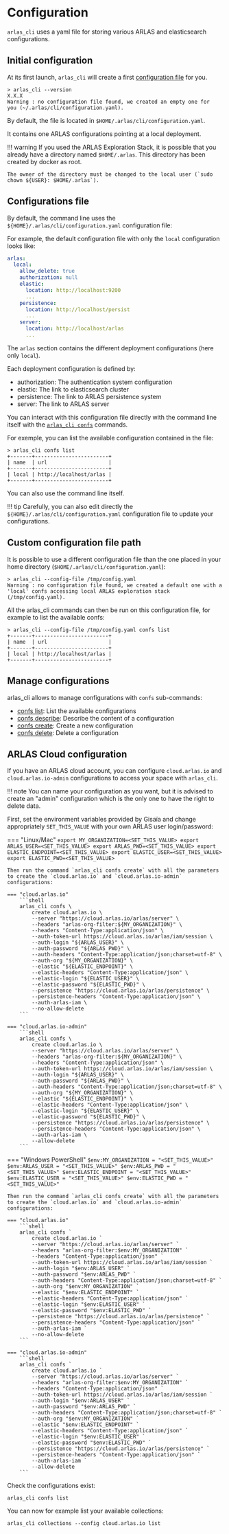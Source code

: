 # Configuration

`arlas_cli` uses a yaml file for storing various ARLAS and elasticsearch configurations. 

## Initial configuration

At its first launch, `arlas_cli` will create a first [configuration file](https://raw.githubusercontent.com/gisaia/arlas-cli/master/configuration.yaml) for you.

<!-- termynal -->
```shell
> arlas_cli --version
X.X.X
Warning : no configuration file found, we created an empty one for 
you (~/.arlas/cli/configuration.yaml).
```

By default, the file is located in `$HOME/.arlas/cli/configuration.yaml`.

It contains one ARLAS configurations pointing at a local deployment.

!!! warning 
    If you used the ARLAS Exploration Stack, it is possible that you already have a directory named `$HOME/.arlas`. 
    This directory has been created by docker as root. 

    The owner of the directory must be changed to the local user (`sudo chown ${USER}: $HOME/.arlas`).


## Configurations file

By default, the command line uses the `${HOME}/.arlas/cli/configuration.yaml` configuration file:

For example, the default configuration file with only the `local` configuration looks like: 
```yaml
arlas:
  local:
    allow_delete: true
    authorization: null
    elastic:
      location: http://localhost:9200
      ...
    persistence:
      location: http://localhost/persist
      ...
    server:
      location: http://localhost/arlas
      ...
```

The `arlas` section contains the different deployment configurations (here only `local`).

Each deployment configuration is defined by:

- authorization: The authentication system configuration
- elastic: The link to elasticsearch cluster
- persistence: The link to ARLAS persistence system
- server: The link to ARLAS server

You can interact with this configuration file directly with the command line itself with the [`arlas_cli confs`](confs.md#configurations) commands.

For exemple, you can list the available configuration contained in the file:

<!-- termynal -->
```shell
> arlas_cli confs list     
+-------+------------------------+
| name  | url                    |
+-------+------------------------+
| local | http://localhost/arlas |
+-------+------------------------+
```

You can also use the command line itself.

!!! tip
    Carefully, you can also edit directly the `${HOME}/.arlas/cli/configuration.yaml` configuration file to update your configurations.

## Custom configuration file path

It is possible to use a different configuration file than the one placed in your home directory (`$HOME/.arlas/cli/configuration.yaml`):

<!-- termynal -->
```shell
> arlas_cli --config-file /tmp/config.yaml        
Warning : no configuration file found, we created a default one with a 'local' confs accessing local ARLAS exploration stack (/tmp/config.yaml).
```

All the arlas_cli commands can then be run on this configuration file, for example to list the available confs:

<!-- termynal -->
```shell
> arlas_cli --config-file /tmp/config.yaml confs list
+-------+------------------------+
| name  | url                    |
+-------+------------------------+
| local | http://localhost/arlas |
+-------+------------------------+
```

## Manage configurations

 arlas_cli allows to manage configurations with `confs` sub-commands:

- [confs list](confs.md#list): List the available configurations
- [confs describe](confs.md#describe): Describe the content of a configuration
- [confs create](confs.md#create): Create a new configuration
- [confs delete](confs.md#delete): Delete a configuration

## ARLAS Cloud configuration

If you have an ARLAS cloud account, you can configure `cloud.arlas.io` and `cloud.arlas.io-admin` configurations to access your space with `arlas_cli`.

!!! note
    You can name your configuration as you want, but it is advised to create an "admin" configuration which is the only one to have the right to delete data.

First, set the environment variables provided by Gisaïa and change appropriately `SET_THIS_VALUE` with your own ARLAS user login/password:

=== "Linux/Mac"
    ```
    export MY_ORGANIZATION=<SET_THIS_VALUE>
    export ARLAS_USER=<SET_THIS_VALUE>
    export ARLAS_PWD=<SET_THIS_VALUE>
    export ELASTIC_ENDPOINT=<SET_THIS_VALUE>
    export ELASTIC_USER=<SET_THIS_VALUE>
    export ELASTIC_PWD=<SET_THIS_VALUE>
    ```

    Then run the command `arlas_cli confs create` with all the parameters to create the `cloud.arlas.io` and `cloud.arlas.io-admin` configurations:
    
    === "cloud.arlas.io"
        ```shell
        arlas_cli confs \
            create cloud.arlas.io \
            --server "https://cloud.arlas.io/arlas/server" \
            --headers "arlas-org-filter:${MY_ORGANIZATION}" \
            --headers "Content-Type:application/json" \
            --auth-token-url https://cloud.arlas.io/arlas/iam/session \
            --auth-login "${ARLAS_USER}" \
            --auth-password "${ARLAS_PWD}" \
            --auth-headers "Content-Type:application/json;charset=utf-8" \
            --auth-org "${MY_ORGANIZATION}" \
            --elastic "${ELASTIC_ENDPOINT}" \
            --elastic-headers "Content-Type:application/json" \
            --elastic-login "${ELASTIC_USER}" \
            --elastic-password "${ELASTIC_PWD}" \
            --persistence "https://cloud.arlas.io/arlas/persistence" \
            --persistence-headers "Content-Type:application/json" \
            --auth-arlas-iam \
            --no-allow-delete
        ```
    
    === "cloud.arlas.io-admin"
        ```shell
        arlas_cli confs \
            create cloud.arlas.io \
            --server "https://cloud.arlas.io/arlas/server" \
            --headers "arlas-org-filter:${MY_ORGANIZATION}" \
            --headers "Content-Type:application/json" \
            --auth-token-url https://cloud.arlas.io/arlas/iam/session \
            --auth-login "${ARLAS_USER}" \
            --auth-password "${ARLAS_PWD}" \
            --auth-headers "Content-Type:application/json;charset=utf-8" \
            --auth-org "${MY_ORGANIZATION}" \
            --elastic "${ELASTIC_ENDPOINT}" \
            --elastic-headers "Content-Type:application/json" \
            --elastic-login "${ELASTIC_USER}" \
            --elastic-password "${ELASTIC_PWD}" \
            --persistence "https://cloud.arlas.io/arlas/persistence" \
            --persistence-headers "Content-Type:application/json" \
            --auth-arlas-iam \
            --allow-delete
        ```

=== "Windows PowerShell"
    ```
    $env:MY_ORGANIZATION = "<SET_THIS_VALUE>"
    $env:ARLAS_USER = "<SET_THIS_VALUE>"
    $env:ARLAS_PWD = "<SET_THIS_VALUE>"
    $env:ELASTIC_ENDPOINT = "<SET_THIS_VALUE>"
    $env:ELASTIC_USER = "<SET_THIS_VALUE>"
    $env:ELASTIC_PWD = "<SET_THIS_VALUE>"
    ```

    Then run the command `arlas_cli confs create` with all the parameters to create the `cloud.arlas.io` and `cloud.arlas.io-admin` configurations:
    
    === "cloud.arlas.io"
        ```shell
        arlas_cli confs `
            create cloud.arlas.io `
            --server "https://cloud.arlas.io/arlas/server" `
            --headers "arlas-org-filter:$env:MY_ORGANIZATION" `
            --headers "Content-Type:application/json" `
            --auth-token-url https://cloud.arlas.io/arlas/iam/session `
            --auth-login "$env:ARLAS_USER" `
            --auth-password "$env:ARLAS_PWD" `
            --auth-headers "Content-Type:application/json;charset=utf-8" `
            --auth-org "$env:MY_ORGANIZATION" `
            --elastic "$env:ELASTIC_ENDPOINT" `
            --elastic-headers "Content-Type:application/json" `
            --elastic-login "$env:ELASTIC_USER" `
            --elastic-password "$env:ELASTIC_PWD" `
            --persistence "https://cloud.arlas.io/arlas/persistence" `
            --persistence-headers "Content-Type:application/json" `
            --auth-arlas-iam `
            --no-allow-delete
        ```
    
    === "cloud.arlas.io-admin"
        ```shell
        arlas_cli confs `
            create cloud.arlas.io `
            --server "https://cloud.arlas.io/arlas/server" `
            --headers "arlas-org-filter:$env:MY_ORGANIZATION" `
            --headers "Content-Type:application/json" `
            --auth-token-url https://cloud.arlas.io/arlas/iam/session `
            --auth-login "$env:ARLAS_USER" `
            --auth-password "$env:ARLAS_PWD" `
            --auth-headers "Content-Type:application/json;charset=utf-8" `
            --auth-org "$env:MY_ORGANIZATION" `
            --elastic "$env:ELASTIC_ENDPOINT" `
            --elastic-headers "Content-Type:application/json" `
            --elastic-login "$env:ELASTIC_USER" `
            --elastic-password "$env:ELASTIC_PWD" `
            --persistence "https://cloud.arlas.io/arlas/persistence" `
            --persistence-headers "Content-Type:application/json" `
            --auth-arlas-iam `
            --allow-delete
        ```

Check the configurations exist:

```shell
arlas_cli confs list
```

You can now for example list your available collections:

```shell
arlas_cli collections --config cloud.arlas.io list
```